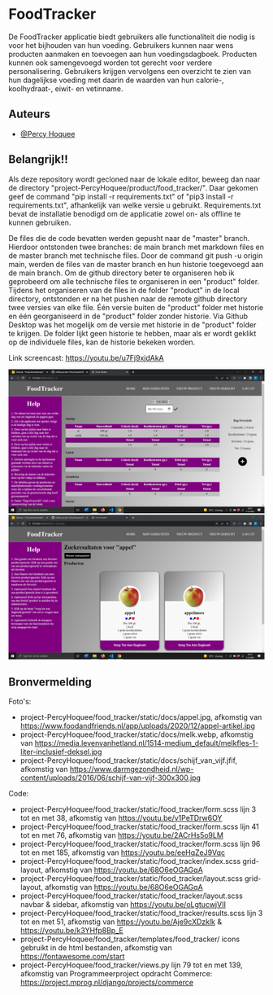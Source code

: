 
# FoodTracker
De FoodTracker applicatie biedt gebruikers alle functionaliteit die nodig is voor het bijhouden van hun voeding.
Gebruikers kunnen naar wens producten aanmaken en toevoegen aan hun voedingsdagboek. 
Producten kunnen ook samengevoegd worden tot gerecht voor verdere personalisering.
Gebruikers krijgen vervolgens een overzicht te zien van hun dagelijkse voeding met daarin de waarden van hun calorie-, koolhydraat-, eiwit- en vetinname.

## Auteurs
- [@Percy Hoquee](https://github.com/PercyHoquee)

## Belangrijk!!
Als deze repository wordt gecloned naar de lokale editor, beweeg dan naar de directory "project-PercyHoquee/product/food_tracker/". Daar gekomen geef de command "pip install -r requirements.txt" of "pip3 install -r requirements.txt", afhankelijk van welke versie u gebruikt. Requirements.txt bevat de installatie benodigd om de applicatie zowel on- als offline te kunnen gebruiken. 

De files die de code bevatten werden gepusht naar de "master" branch. 
Hierdoor ontstonden twee branches: de main branch met markdown files en de master branch met technische files.
Door de command git push -u origin main, werden de files van de master branch en hun historie toegevoegd aan de main branch.
Om de github directory beter te organiseren heb ik geprobeerd om alle technische files te organiseren in een "product" folder.
Tijdens het organiseren van de files in de folder "product" in de local directory, ontstonden er na het pushen naar de remote github directory twee versies van elke file.
Één versie buiten de "product" folder met historie en één georganiseerd in de "product" folder zonder historie. 
Via Github Desktop was het mogelijk om de versie met historie in de "product" folder te krijgen. 
De folder lijkt geen historie te hebben, maar als er wordt geklikt op de individuele files, kan de historie bekeken worden.

Link screencast: https://youtu.be/u7Fj9xjdAkA

![Food Tracker](doc/index.png)
![Food Tracker](doc/results.png)

## Bronvermelding
Foto's:
- project-PercyHoquee/food_tracker/static/docs/appel.jpg, afkomstig van https://www.foodandfriends.nl/app/uploads/2020/12/appel-artikel.jpg
- project-PercyHoquee/food_tracker/static/docs/melk.webp, afkomstig van https://media.levenvanhetland.nl/1514-medium_default/melkfles-1-liter-inclusief-deksel.jpg
- project-PercyHoquee/food_tracker/static/docs/schijf_van_vijf.jfif, afkomstig van https://www.darmgezondheid.nl/wp-content/uploads/2016/06/schijf-van-vijf-300x300.jpg

Code:
- project-PercyHoquee/food_tracker/static/food_tracker/form.scss lijn 3 tot en met 38, afkomstig van https://youtu.be/v1PeTDrw6OY
- project-PercyHoquee/food_tracker/static/food_tracker/form.scss lijn 41 tot en met 76, afkomstig van https://youtu.be/2ACrHs5o9LM
- project-PercyHoquee/food_tracker/static/food_tracker/form.scss lijn 96 tot en met 185, afkomstig van https://youtu.be/eeHqZeJ9Vqc
- project-PercyHoquee/food_tracker/static/food_tracker/index.scss grid-layout, afkomstig van https://youtu.be/68O6eOGAGqA
- project-PercyHoquee/food_tracker/static/food_tracker/layout.scss grid-layout, afkomstig van https://youtu.be/68O6eOGAGqA
- project-PercyHoquee/food_tracker/static/food_tracker/layout.scss navbar & sidebar, afkomstig van https://youtu.be/oLgtucwjVII
- project-PercyHoquee/food_tracker/static/food_tracker/results.scss lijn 3 tot en met 51, afkomstig van https://youtu.be/Aje9cXDzklk & https://youtu.be/k3YHfp8Bp_E
- project-PercyHoquee/food_tracker/templates/food_tracker/ icons gebruikt in de html bestanden, afkomstig van https://fontawesome.com/start
- project-PercyHoquee/food_tracker/views.py lijn 79 tot en met 139, afkomstig van Programmeerproject opdracht Commerce: https://project.mprog.nl/django/projects/commerce
